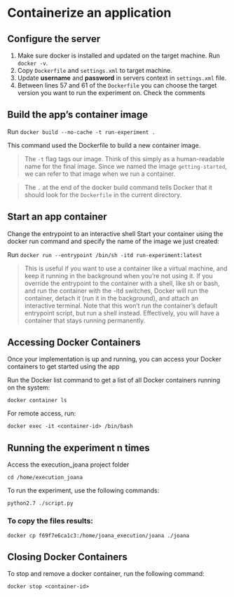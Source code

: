 # Containerize an application

## Configure the server

1. Make sure docker is installed and updated on the target machine. Run `docker -v`.
2. Copy `Dockerfile` and `settings.xml` to target machine.
3. Update **username** and **password** in servers context in `settings.xml` file.
4. Between lines 57 and 61 of the `Dockerfile` you can choose the target version you want to run the experiment on. Check the comments

## Build the app’s container image

Run `docker build --no-cache -t run-experiment .`

This command used the Dockerfile to build a new container image.

> The `-t` flag tags our image. Think of this simply as a human-readable name for the final image. Since we named the image `getting-started`, we can refer to that image when we run a container.

> The `.` at the end of the docker build command tells Docker that it should look for the `Dockerfile` in the current directory.

## Start an app container

Change the entrypoint to an interactive shell
Start your container using the docker run command and specify the name of the image we just created:

Run `docker run --entrypoint /bin/sh -itd run-experiment:latest`

> This is useful if you want to use a container like a virtual machine, and keep it running in the background when you’re not using it. If you override the entrypoint to the container with a shell, like sh or bash, and run the container with the -itd switches, Docker will run the container, detach it (run it in the background), and attach an interactive terminal. Note that this won’t run the container’s default entrypoint script, but run a shell instead. Effectively, you will have a container that stays running permanently.

## Accessing Docker Containers

Once your implementation is up and running, you can access your Docker containers to get started using the app

Run the Docker list command to get a list of all Docker containers running on the system:

`docker container ls`

For remote access, run:

`docker exec -it <container-id> /bin/bash`

## Running the experiment n times

Access the execution_joana project folder

`cd /home/execution_joana`

To run the experiment, use the following commands:

`python2.7 ./script.py`

### To copy the files results:

```
docker cp f69f7e6ca1c3:/home/joana_execution/joana ./joana
```

## Closing Docker Containers

To stop and remove a docker container, run the following command:

`docker stop <container-id>`

